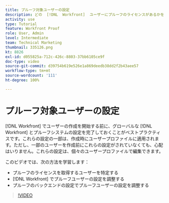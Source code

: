 ```yaml
---
title: プルーフ対象ユーザーの設定
description: どの  [!DNL  Workfront]  ユーザーにプルーフのライセンスがあるかを判断し、 [!DNL Workfront]  とバックエンド設定の両方でユーザー設定を調整する方法を説明します。
activity: use
type: Tutorial
feature: Workfront Proof
role: User, Admin
level: Intermediate
team: Technical Marketing
thumbnail: 335126.png
kt: 8826
exl-id: d055825a-712c-426c-8803-37bb6105ce9f
doc-type: video
source-git-commit: d39754b619e526e1a869deedb38dd2f2b43aee57
workflow-type: tm+mt
source-wordcount: '111'
ht-degree: 100%

---
```


# プルーフ対象ユーザーの設定

[!DNL  Workfront] でユーザーの作成を開始する前に、グローバルな [!DNL Workfront] とプルーフシステムの設定を完了しておくことがベストプラクティスです。これらの設定の一部は、作成時にユーザープロファイルに適用されます。ただし、一部のユーザーを作成前にこれらの設定がされていなくても、心配はいりません。これらの設定は、個々のユーザープロファイルで編集できます。


このビデオでは、次の方法を学習します：

* プルーフのライセンスを取得するユーザーを特定する
* [!DNL  Workfront] でプルーフユーザーの設定を調整する
* プルーフのバックエンドの設定でプルーフユーザーの設定を調整する

>[!VIDEO](https://video.tv.adobe.com/v/335126/?quality=12)

<!--
Lean More URLs
-->
